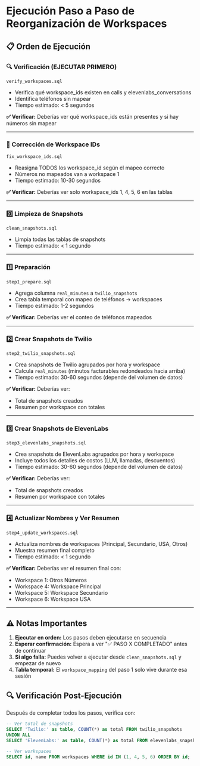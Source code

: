 # Ejecución Paso a Paso de Reorganización de Workspaces

## 📋 Orden de Ejecución

### 🔍 Verificación (EJECUTAR PRIMERO)

```
verify_workspaces.sql
```

- Verifica qué workspace_ids existen en calls y elevenlabs_conversations
- Identifica teléfonos sin mapear
- Tiempo estimado: < 5 segundos

**✅ Verificar:** Deberías ver qué workspace_ids están presentes y si hay números sin mapear

---

### 🔧 Corrección de Workspace IDs

```
fix_workspace_ids.sql
```

- Reasigna TODOS los workspace_id según el mapeo correcto
- Números no mapeados van a workspace 1
- Tiempo estimado: 10-30 segundos

**✅ Verificar:** Deberías ver solo workspace_ids 1, 4, 5, 6 en las tablas

---

### 0️⃣ Limpieza de Snapshots

```
clean_snapshots.sql
```

- Limpia todas las tablas de snapshots
- Tiempo estimado: < 1 segundo

---

### 1️⃣ Preparación

```
step1_prepare.sql
```

- Agrega columna `real_minutes` a `twilio_snapshots`
- Crea tabla temporal con mapeo de teléfonos → workspaces
- Tiempo estimado: 1-2 segundos

**✅ Verificar:** Deberías ver el conteo de teléfonos mapeados

---

### 2️⃣ Crear Snapshots de Twilio

```
step2_twilio_snapshots.sql
```

- Crea snapshots de Twilio agrupados por hora y workspace
- Calcula `real_minutes` (minutos facturables redondeados hacia arriba)
- Tiempo estimado: 30-60 segundos (depende del volumen de datos)

**✅ Verificar:** Deberías ver:

- Total de snapshots creados
- Resumen por workspace con totales

---

### 3️⃣ Crear Snapshots de ElevenLabs

```
step3_elevenlabs_snapshots.sql
```

- Crea snapshots de ElevenLabs agrupados por hora y workspace
- Incluye todos los detalles de costos (LLM, llamadas, descuentos)
- Tiempo estimado: 30-60 segundos (depende del volumen de datos)

**✅ Verificar:** Deberías ver:

- Total de snapshots creados
- Resumen por workspace con totales

---

### 4️⃣ Actualizar Nombres y Ver Resumen

```
step4_update_workspaces.sql
```

- Actualiza nombres de workspaces (Principal, Secundario, USA, Otros)
- Muestra resumen final completo
- Tiempo estimado: < 1 segundo

**✅ Verificar:** Deberías ver el resumen final con:

- Workspace 1: Otros Números
- Workspace 4: Workspace Principal
- Workspace 5: Workspace Secundario
- Workspace 6: Workspace USA

---

## ⚠️ Notas Importantes

1. **Ejecutar en orden:** Los pasos deben ejecutarse en secuencia
2. **Esperar confirmación:** Espera a ver "✅ PASO X COMPLETADO" antes de continuar
3. **Si algo falla:** Puedes volver a ejecutar desde `clean_snapshots.sql` y empezar de nuevo
4. **Tabla temporal:** El `workspace_mapping` del paso 1 solo vive durante esa sesión

## 🔍 Verificación Post-Ejecución

Después de completar todos los pasos, verifica con:

```sql
-- Ver total de snapshots
SELECT 'Twilio:' as table, COUNT(*) as total FROM twilio_snapshots
UNION ALL
SELECT 'ElevenLabs:' as table, COUNT(*) as total FROM elevenlabs_snapshots;

-- Ver workspaces
SELECT id, name FROM workspaces WHERE id IN (1, 4, 5, 6) ORDER BY id;
```
